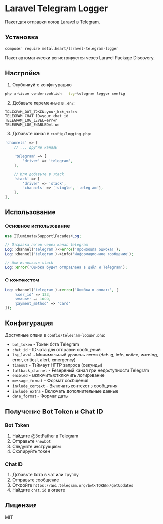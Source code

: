 # Laravel Telegram Logger

Пакет для отправки логов Laravel в Telegram.

## Установка

```bash
composer require metallheart/laravel-telegram-logger
```

Пакет автоматически регистрируется через Laravel Package Discovery.

## Настройка

1. Опубликуйте конфигурацию:

```bash
php artisan vendor:publish --tag=telegram-logger-config
```

2. Добавьте переменные в `.env`:

```env
TELEGRAM_BOT_TOKEN=your_bot_token
TELEGRAM_CHAT_ID=your_chat_id
TELEGRAM_LOG_LEVEL=error
TELEGRAM_LOG_ENABLED=true
```

3. Добавьте канал в `config/logging.php`:

```php
'channels' => [
    // ... другие каналы
  
    'telegram' => [
        'driver' => 'telegram',
    ],
  
    // Или добавьте в stack
    'stack' => [
        'driver' => 'stack',
        'channels' => ['single', 'telegram'],
    ],
],
```

## Использование

### Основное использование

```php
use Illuminate\Support\Facades\Log;

// Отправка логов через канал telegram
Log::channel('telegram')->error('Произошла ошибка!');
Log::channel('telegram')->info('Информационное сообщение');

// Или используя stack
Log::error('Ошибка будет отправлена в файл и Telegram');
```

### С контекстом

```php
Log::channel('telegram')->error('Ошибка в оплате', [
    'user_id' => 123,
    'amount' => 1000,
    'payment_method' => 'card'
]);
```


## Конфигурация

Доступные опции в `config/telegram-logger.php`:

- `bot_token` - Токен бота Telegram
- `chat_id` - ID чата для отправки сообщений
- `log_level` - Минимальный уровень логов (debug, info, notice, warning, error, critical, alert, emergency)
- `timeout` - Таймаут HTTP запроса (секунды)
- `fallback_channel` - Резервный канал при недоступности Telegram
- `enabled` - Включить/отключить логирование
- `message_format` - Формат сообщения
- `include_context` - Включать контекст в сообщения
- `include_extra` - Включать дополнительные данные
- `date_format` - Формат даты

## Получение Bot Token и Chat ID

### Bot Token

1. Найдите @BotFather в Telegram
2. Отправьте `/newbot`
3. Следуйте инструкциям
4. Скопируйте токен

### Chat ID

1. Добавьте бота в чат или группу
2. Отправьте сообщение
3. Откройте `https://api.telegram.org/bot<TOKEN>/getUpdates`
4. Найдите `chat.id` в ответе

## Лицензия

MIT
